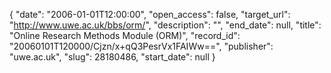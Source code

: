 {
  "date": "2006-01-01T12:00:00", 
  "open_access": false, 
  "target_url": "http://www.uwe.ac.uk/bbs/orm/", 
  "description": "", 
  "end_date": null, 
  "title": "Online Research Methods Module (ORM)", 
  "record_id": "20060101T120000/Cjzn/x+qQ3PesrVx1FAIWw==", 
  "publisher": "uwe.ac.uk", 
  "slug": 28180486, 
  "start_date": null
}

